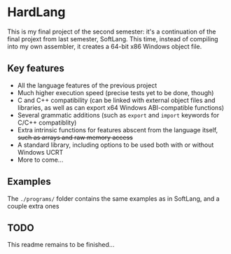 # HardLang

This is my final project of the second semester: it's a continuation of the final 
projext from last semester, SoftLang. This time, instead of compiling into my own
assembler, it creates a 64-bit x86 Windows object file. 

## Key features
 - All the language features of the previous project
 - Much higher execution speed (precise tests yet to be done, though)
 - C and C++ compatibility (can be linked with external object files and libraries, 
   as well as can export x64 Windows ABI-compatible functions)
 - Several grammatic additions (such as `export` and `import` keywords for C/C++
   compatiblity)
 - Extra intrinsic functions for features abscent from the language itself, ~~such as
   arrays and raw memory access~~
 - A standard library, including options to be used both with or without Windows UCRT
 - More to come...

## Examples
The `./programs/` folder contains the same examples as in SoftLang, and a couple extra ones

## TODO
This readme remains to be finished...